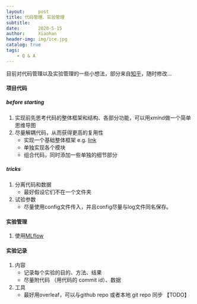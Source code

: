 ```yaml
---
layout:     post
title: 代码管理、实验管理
subtitle:   
date:       2020-5-15
author:     Xiaohan
header-img: img/ice.jpg
catalog: true
tags:
    - Q & A
---
```


目前对代码管理以及实验管理的一些小想法，部分来自[知乎](https://www.zhihu.com/question/269707221)，随时修改...

#### 项目代码
##### before starting
1. 实现前先思考代码的整体框架和结构、各部分功能，可以用xmind做一个简单思维导图
2. 尽量解耦代码，从而获得更高的复用性
    * 实现一个基础整体框架 e.g. [link](https://github.com/MrGemy95/Tensorflow-Project-Template)
    * 单独实现各个模块
    * 组合代码，同时添加一些单独的细节部分
    
##### tricks
1. 分离代码和数据
    * 最好假设它们不在一个文件夹
2. 试验参数
    * 尽量使用config文件传入，并且config尽量与log文件同名保存。


#### 实验管理
1. 使用[MLflow](https://mlflow.org/docs/latest/index.html)

#### 实验记录
1. 内容
    * 记录每个实验的目的、方法、结果
    * 尽量附代码 （用代码的 commit id）、数据
2. 工具
    * 最好用overleaf，可以与github repo 或者本地 git repo 同步 【TODO】
